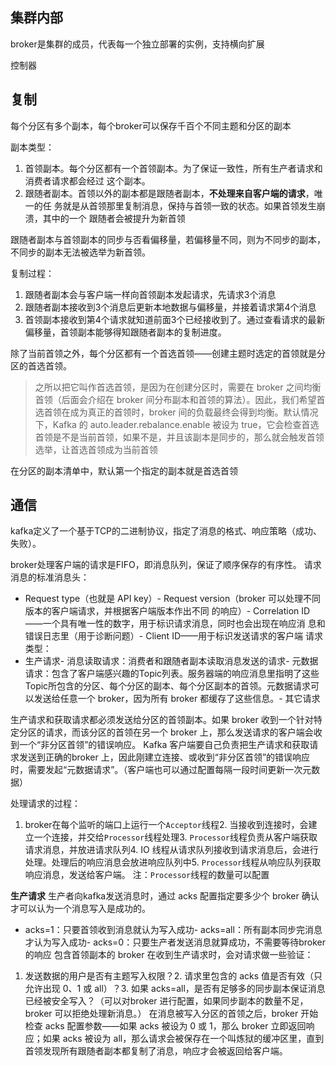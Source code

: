 ## 集群内部

broker是集群的成员，代表每一个独立部署的实例，支持横向扩展

控制器





## 复制

每个分区有多个副本，每个broker可以保存千百个不同主题和分区的副本

副本类型：

1. 首领副本。每个分区都有一个首领副本。为了保证一致性，所有生产者请求和消费者请求都会经过
   这个副本。
2. 跟随者副本。首领以外的副本都是跟随者副本，**不处理来自客户端的请求**，唯一的任
   务就是从首领那里复制消息，保持与首领一致的状态。如果首领发生崩溃，其中的一个
   跟随者会被提升为新首领

跟随者副本与首领副本的同步与否看偏移量，若偏移量不同，则为不同步的副本，不同步的副本无法被选举为新首领。

复制过程：

1. 跟随者副本会与客户端一样向首领副本发起请求，先请求3个消息
2. 跟随者副本接收到3个消息后更新本地数据与偏移量，并接着请求第4个消息
3. 首领副本接收到第4个请求就知道前面3个已经接收到了。通过查看请求的最新偏移量，首领副本能够得知跟随者副本的复制进度。

除了当前首领之外，每个分区都有一个首选首领——创建主题时选定的首领就是分区的首选首领。

> 之所以把它叫作首选首领，是因为在创建分区时，需要在 broker 之间均衡首领（后面会介绍在 broker 间分布副本和首领的算法）。因此，我们希望首选首领在成为真正的首领时，broker 间的负载最终会得到均衡。默认情况下，Kafka 的 auto.leader.rebalance.enable 被设为 true，它会检查首选首领是不是当前首领，如果不是，并且该副本是同步的，那么就会触发首领选举，让首选首领成为当前首领

在分区的副本清单中，默认第一个指定的副本就是首选首领



## 通信

kafka定义了一个基于TCP的二进制协议，指定了消息的格式、响应策略（成功、失败）。

broker处理客户端的请求是FIFO，即消息队列，保证了顺序保存的有序性。
请求消息的标准消息头：
- Request type（也就是 API key）- Request version（broker 可以处理不同版本的客户端请求，并根据客户端版本作出不同  的响应）- Correlation ID——一个具有唯一性的数字，用于标识请求消息，同时也会出现在响应消  息和错误日志里（用于诊断问题）- Client ID——用于标识发送请求的客户端
请求类型：
- 生产请求- 消息读取请求：消费者和跟随者副本读取消息发送的请求- 元数据请求：包含了客户端感兴趣的Topic列表。服务器端的响应消息里指明了这些Topic所包含的分区、每个分区的副本、每个分区副本的首领。元数据请求可以发送给任意一个 broker，因为所有 broker 都缓存了这些信息。- 其它请求


生产请求和获取请求都必须发送给分区的首领副本。如果 broker 收到一个针对特定分区的请求，而该分区的首领在另一个 broker 上，那么发送请求的客户端会收到一个“非分区首领”的错误响应。
Kafka 客户端要自己负责把生产请求和获取请求发送到正确的broker 上，因此刚建立连接、或收到“非分区首领”的错误响应时，需要发起“元数据请求”。（客户端也可以通过配置每隔一段时间更新一次元数据）


处理请求的过程：
1. broker在每个监听的端口上运行一个`Acceptor`线程2. 当接收到连接时，会建立一个连接，并交给`Processor`线程处理3. `Processor`线程负责从客户端获取请求消息，并放进请求队列4. IO 线程从请求队列接收到请求消息后，会进行处理。处理后的响应消息会放进响应队列中5. `Processor`线程从响应队列获取响应消息，发送给客户端。
注：`Processor`线程的数量可以配置


**生产请求**
生产者向kafka发送消息时，通过 acks 配置指定要多少个 broker 确认才可以认为一个消息写入是成功的。
- acks=1：只要首领收到消息就认为写入成功- acks=all：所有副本同步完消息才认为写入成功- acks=0：只要生产者发送消息就算成功，不需要等待broker的响应
包含首领副本的 broker 在收到生产请求时，会对请求做一些验证：
1. 发送数据的用户是否有主题写入权限？2. 请求里包含的 acks 值是否有效（只允许出现 0、1 或 all）？3. 如果 acks=all，是否有足够多的同步副本保证消息已经被安全写入？（可以对broker 进行配置，如果同步副本的数量不足，broker 可以拒绝处理新消息。）
在消息被写入分区的首领之后，broker 开始检查 acks 配置参数——如果 acks 被设为 0 或 1，那么 broker 立即返回响应；如果 acks 被设为 all，那么请求会被保存在一个叫炼狱的缓冲区里，直到首领发现所有跟随者副本都复制了消息，响应才会被返回给客户端。
